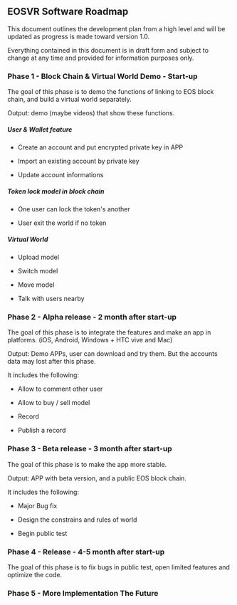 ## EOSVR Software Roadmap

This document outlines the development plan from a high level and will be updated as progress is made toward version 1.0. 

Everything contained in this document is in draft form and subject to change at any time and provided for information purposes only. 


### Phase 1 - Block Chain & Virtual World Demo - Start-up

The goal of this phase is to demo the functions of linking to EOS block chain, and build a virtual world separately.

Output: demo (maybe videos) that show these functions.


##### User & Wallet feature

- Create an account and put encrypted private key in APP

- Import an existing account by private key

- Update account informations


##### Token lock model in block chain

- One user can lock the token's another

- User exit the world if no token


##### Virtual World

- Upload model

- Switch model

- Move model

- Talk with users nearby


### Phase 2 - Alpha release - 2 month after start-up

The goal of this phase is to integrate the features and make an app in platforms. (iOS, Android, Windows + HTC vive and Mac)

Output: Demo APPs, user can download and try them. But the accounts data may lost after this phase.


It includes the following:

- Allow to comment other user

- Allow to buy / sell model

- Record

- Publish a record


### Phase 3 - Beta release - 3 month after start-up

The goal of this phase is to make the app more stable.

Output: APP with beta version, and a public EOS block chain.


It includes the following:

- Major Bug fix

- Design the constrains and rules of world

- Begin public test


### Phase 4 - Release - 4-5 month after start-up

The goal of this phase is to fix bugs in public test, open limited features and optimize the code.


### Phase 5 - More Implementation The Future


